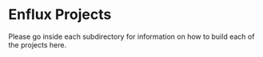 # Enflux Projects

Please go inside each subdirectory for information on how to build each of the projects here.